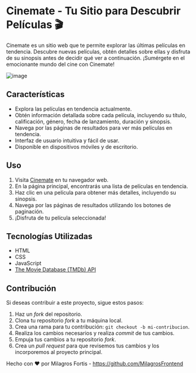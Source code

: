 # Cinemate - Tu Sitio para Descubrir Películas 🎬

Cinemate es un sitio web que te permite explorar las últimas películas en tendencia. Descubre nuevas películas, obtén detalles sobre ellas y disfruta de su sinopsis antes de decidir qué ver a continuación. ¡Sumérgete en el emocionante mundo del cine con Cinemate!

![image](https://github.com/MilagrosFrontend/cinemate/assets/105617219/c04336a1-7934-47b7-ab1e-6118dc3c71b3)


## Características

- Explora las películas en tendencia actualmente.
- Obtén información detallada sobre cada película, incluyendo su título, calificación, género, fecha de lanzamiento, duración y sinopsis.
- Navega por las páginas de resultados para ver más películas en tendencia.
- Interfaz de usuario intuitiva y fácil de usar.
- Disponible en dispositivos móviles y de escritorio.

## Uso

1. Visita [Cinemate](https://milagrosfrontend.github.io/cinemate/) en tu navegador web.
2. En la página principal, encontrarás una lista de películas en tendencia.
3. Haz clic en una película para obtener más detalles, incluyendo su sinopsis.
4. Navega por las páginas de resultados utilizando los botones de paginación.
5. ¡Disfruta de tu película seleccionada!

## Tecnologías Utilizadas

- HTML
- CSS
- JavaScript
- [The Movie Database (TMDb) API](https://www.themoviedb.org/documentation/api)

## Contribución

Si deseas contribuir a este proyecto, sigue estos pasos:

1. Haz un *fork* del repositorio.
2. Clona tu repositorio *fork* a tu máquina local.
3. Crea una rama para tu contribución: `git checkout -b mi-contribucion`.
4. Realiza los cambios necesarios y realiza *commit* de tus cambios.
5. Empuja tus cambios a tu repositorio *fork*.
6. Crea un *pull request* para que revisemos tus cambios y los incorporemos al proyecto principal.

Hecho con ❤️ por Milagros Fortis - https://github.com/MilagrosFrontend
